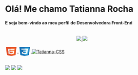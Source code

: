 <h1>Olá! Me chamo Tatianna Rocha</h1>
<h4>E seja bem-vindo ao meu perfil de Desenvolvedora Front-End</h4>

<br>

<div align="center">
  <a href="https://github.com/TatiannaR">
  <img height="150em" src="https://github-readme-stats.vercel.app/api?username=TatiannaR&show_icons=true&theme=dark&include_all_commits=true&count_private=true"/>
  <img height="150em" src="https://github-readme-stats.vercel.app/api/top-langs/?username=TatiannaR&layout=compact&langs_count=7&theme=dark"/>
</div>
  
<div style="display: inline_block"><br>
  <img align="center" alt="Tatianna-HTML" height="30" width="40" src="https://raw.githubusercontent.com/devicons/devicon/master/icons/html5/html5-original.svg">
  <img align="center" alt="Tatianna-CSS" height="30" width="40" src="https://raw.githubusercontent.com/devicons/devicon/master/icons/css3/css3-original.svg">
  <img align="center" alt="Tatianna-CSS" height="40" width="40" src="https://cdn.jsdelivr.net/gh/devicons/devicon/icons/bootstrap/bootstrap-original.svg" />
</div>
  
  ##
 
<div> 
  <a href="https://instagram.com/tatiannarocha" target="_blank"><img src="https://img.shields.io/badge/-Instagram-%23E4405F?style=for-the-badge&logo=instagram&logoColor=white" target="_blank"></a>
  <a href = "mailto:tatiannarocha95@gmail.com"><img src="https://img.shields.io/badge/-Gmail-%23333?style=for-the-badge&logo=gmail&logoColor=white" target="_blank"></a>
  <a href="https://www.linkedin.com/in/tatianna-rocha-121578117/" target="_blank"><img src="https://img.shields.io/badge/-LinkedIn-%230077B5?style=for-the-badge&logo=linkedin&logoColor=white" target="_blank"></a> 
</div>
